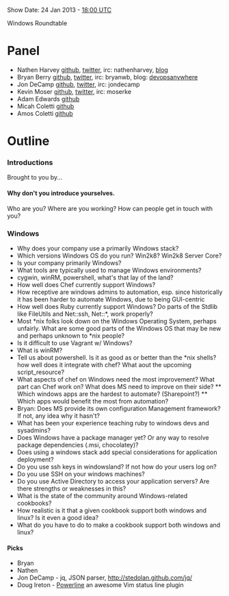 Show Date:  24 Jan 2013 - [18:00 UTC](http://www.timeanddate.com/worldclock/fixedtime.html?msg=Food+Fight+Show+-+Windows+Roundtable&iso=20130124T13&p1=1928)


Windows Roundtable

Panel
=====
* Nathen Harvey [github](http://github.com/nathenharvey), [twitter](http://twitter.com/nathenharvey), irc: nathenharvey, [blog](http://nathenharvey.com)
* Bryan Berry [github](http://github.com/bryanwb), [twitter](http://twitter.com/bryanwb), irc: bryanwb, blog: [devopsanywhere](http://devopsanywhere.blogspot.com)
* Jon DeCamp [github](http://github.com/jondecamp), [twitter](http://twitter.com/jondecamp), irc: jondecamp
* Kevin Moser [github](http://github.com/moserke), [twitter](http://twitter.com/moserke), irc: moserke
* Adam Edwards [github](http://github.com/adamedx)
* Micah Coletti [github](http://github.com/mcoletti)
* Amos Coletti [github](http://github.com/acoletti)

Outline
=======

### Introductions

Brought to you by...

#### Why don't you introduce yourselves.


Who are you?  Where are you working?  How can people get in touch with you?

### Windows

* Why does your company use a primarily Windows stack?
* Which versions Windows OS do you run? Win2k8? Win2k8 Server Core?
* Is your company primarily Windows? 
* What tools are typically used to manage Windows environments?
* cygwin, winRM, powershell, what's that lay of the land?
* How well does Chef currently support Windows?
* How receptive are windows admins to automation, esp. since
historically it has been harder to automate Windows, due to being GUI-centric
* How well does Ruby currently support Windows? Do parts of the Stdlib
 like FileUtils and Net::ssh, Net::*, work properly?
* Most *nix folks look down on the Windows Operating
System, perhaps unfairly. What are some good parts of the Windows OS that may
be new and perhaps unknown to *nix people?
* Is it difficult to use Vagrant w/ Windows?
* What is winRM?
* Tell us about powershell. Is it as good as or better than the *nix
shells? how well does it integrate with chef? What aout the upcoming
script_resource?
* What aspects of chef on Windows need the most improvement? What part
can Chef work on? What does MS need to improve on their side?
** Which windows apps are the hardest to automate? (Sharepoint?)
** Which apps would benefit the most from automation?
* Bryan: Does MS provide its own configuration Management framework? If not, any idea why it hasn't?
* What has been your experience teaching ruby to windows devs and sysadmins?
* Does Windows have a package manager yet? Or any way to resolve
package dependencies (.msi, chocolatey)?
* Does using a windows stack add special considerations for
application deployment?
* Do you use ssh keys in windowsland? If not how do your users log on?
* Do you use SSH on your windows machines?
* Do you use Active Directory to access your application servers? Are there strengths or weaknesses in this?
* What is the state of the community around Windows-related cookbooks?
* How realistic is it that a given cookbook support both windows and linux? Is it even a good idea?
* What do you have to do to make a cookbook support both windows and linux?


#### Picks

* Bryan
* Nathen
* Jon DeCamp - jq, JSON parser, http://stedolan.github.com/jq/
* Doug Ireton - [Powerline](https://github.com/Lokaltog/powerline) an awesome Vim status line plugin

  
